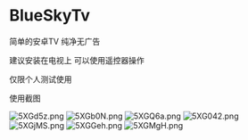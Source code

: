 # BlueSkyTv 

简单的安卓TV 纯净无广告

建议安装在电视上
可以使用遥控器操作


仅限个人测试使用




使用截图


![5XGd5z.png](https://s1.ax2x.com/2018/10/25/5XGd5z.png)
![5XGb0N.png](https://s1.ax2x.com/2018/10/25/5XGb0N.png)
![5XGQ6a.png](https://s1.ax2x.com/2018/10/25/5XGQ6a.png)
![5XG042.png](https://s1.ax2x.com/2018/10/25/5XG042.png)
![5XGjMS.png](https://s1.ax2x.com/2018/10/25/5XGjMS.png)
![5XGGeh.png](https://s1.ax2x.com/2018/10/25/5XGGeh.png)
![5XGMgH.png](https://s1.ax2x.com/2018/10/25/5XGMgH.png)